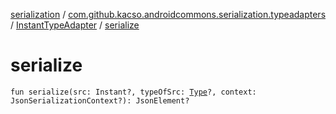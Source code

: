 [serialization](../../index.md) / [com.github.kacso.androidcommons.serialization.typeadapters](../index.md) / [InstantTypeAdapter](index.md) / [serialize](./serialize.md)

# serialize

`fun serialize(src: Instant?, typeOfSrc: `[`Type`](http://docs.oracle.com/javase/8/docs/api/java/lang/reflect/Type.html)`?, context: JsonSerializationContext?): JsonElement?`